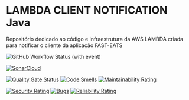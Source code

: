 # LAMBDA CLIENT NOTIFICATION Java
Repositório dedicado ao código e infraestrutura da AWS LAMBDA criada para notificar o cliente da aplicação FAST-EATS

![GitHub Workflow Status (with event)](https://img.shields.io/github/actions/workflow/status/FIAP-Grupo56-SOAT1/LAMBDA_CLIENT_NOTIFICATION_FAST-EATS/deploy-producao.yml?logo=github)

[![SonarCloud](https://sonarcloud.io/images/project_badges/sonarcloud-white.svg)](https://sonarcloud.io/summary/new_code?id=FIAP-Grupo56-SOAT1_LAMBDA_CLIENT_NOTIFICATION_FAST-EATS)

[![Quality Gate Status](https://sonarcloud.io/api/project_badges/measure?project=FIAP-Grupo56-SOAT1_LAMBDA_CLIENT_NOTIFICATION_FAST-EATS&metric=alert_status)](https://sonarcloud.io/summary/new_code?id=FIAP-Grupo56-SOAT1_LAMBDA_CLIENT_NOTIFICATION_FAST-EATS) [![Code Smells](https://sonarcloud.io/api/project_badges/measure?project=FIAP-Grupo56-SOAT1_LAMBDA_CLIENT_NOTIFICATION_FAST-EATS&metric=code_smells)](https://sonarcloud.io/summary/new_code?id=FIAP-Grupo56-SOAT1_LAMBDA_CLIENT_NOTIFICATION_FAST-EATS) [![Maintainability Rating](https://sonarcloud.io/api/project_badges/measure?project=FIAP-Grupo56-SOAT1_LAMBDA_CLIENT_NOTIFICATION_FAST-EATS&metric=sqale_rating)](https://sonarcloud.io/summary/new_code?id=FIAP-Grupo56-SOAT1_LAMBDA_CLIENT_NOTIFICATION_FAST-EATS)

[![Security Rating](https://sonarcloud.io/api/project_badges/measure?project=FIAP-Grupo56-SOAT1_LAMBDA_CLIENT_NOTIFICATION_FAST-EATS&metric=security_rating)](https://sonarcloud.io/summary/new_code?id=FIAP-Grupo56-SOAT1_LAMBDA_CLIENT_NOTIFICATION_FAST-EATS) [![Bugs](https://sonarcloud.io/api/project_badges/measure?project=FIAP-Grupo56-SOAT1_LAMBDA_CLIENT_NOTIFICATION_FAST-EATS&metric=bugs)](https://sonarcloud.io/summary/new_code?id=FIAP-Grupo56-SOAT1_LAMBDA_CLIENT_NOTIFICATION_FAST-EATS) [![Reliability Rating](https://sonarcloud.io/api/project_badges/measure?project=FIAP-Grupo56-SOAT1_LAMBDA_CLIENT_NOTIFICATION_FAST-EATS&metric=reliability_rating)](https://sonarcloud.io/summary/new_code?id=FIAP-Grupo56-SOAT1_LAMBDA_CLIENT_NOTIFICATION_FAST-EATS)

